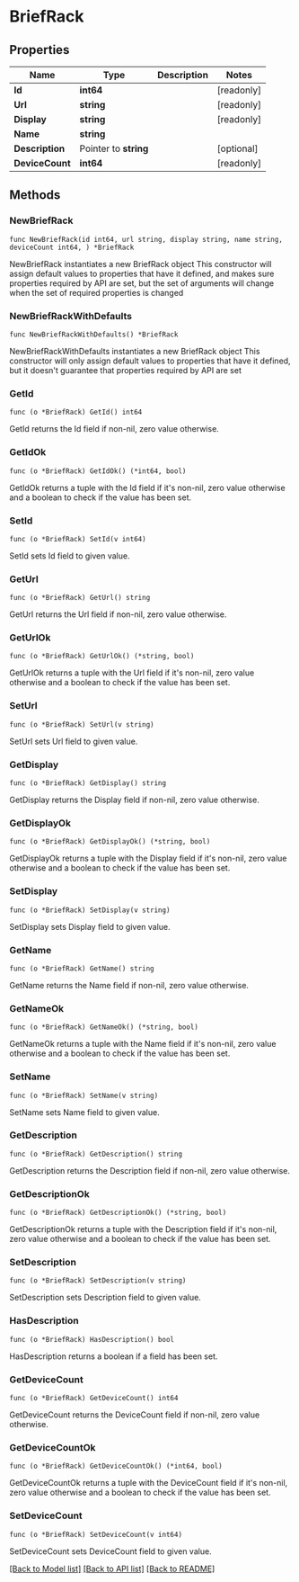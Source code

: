 # BriefRack

## Properties

Name | Type | Description | Notes
------------ | ------------- | ------------- | -------------
**Id** | **int64** |  | [readonly] 
**Url** | **string** |  | [readonly] 
**Display** | **string** |  | [readonly] 
**Name** | **string** |  | 
**Description** | Pointer to **string** |  | [optional] 
**DeviceCount** | **int64** |  | [readonly] 

## Methods

### NewBriefRack

`func NewBriefRack(id int64, url string, display string, name string, deviceCount int64, ) *BriefRack`

NewBriefRack instantiates a new BriefRack object
This constructor will assign default values to properties that have it defined,
and makes sure properties required by API are set, but the set of arguments
will change when the set of required properties is changed

### NewBriefRackWithDefaults

`func NewBriefRackWithDefaults() *BriefRack`

NewBriefRackWithDefaults instantiates a new BriefRack object
This constructor will only assign default values to properties that have it defined,
but it doesn't guarantee that properties required by API are set

### GetId

`func (o *BriefRack) GetId() int64`

GetId returns the Id field if non-nil, zero value otherwise.

### GetIdOk

`func (o *BriefRack) GetIdOk() (*int64, bool)`

GetIdOk returns a tuple with the Id field if it's non-nil, zero value otherwise
and a boolean to check if the value has been set.

### SetId

`func (o *BriefRack) SetId(v int64)`

SetId sets Id field to given value.


### GetUrl

`func (o *BriefRack) GetUrl() string`

GetUrl returns the Url field if non-nil, zero value otherwise.

### GetUrlOk

`func (o *BriefRack) GetUrlOk() (*string, bool)`

GetUrlOk returns a tuple with the Url field if it's non-nil, zero value otherwise
and a boolean to check if the value has been set.

### SetUrl

`func (o *BriefRack) SetUrl(v string)`

SetUrl sets Url field to given value.


### GetDisplay

`func (o *BriefRack) GetDisplay() string`

GetDisplay returns the Display field if non-nil, zero value otherwise.

### GetDisplayOk

`func (o *BriefRack) GetDisplayOk() (*string, bool)`

GetDisplayOk returns a tuple with the Display field if it's non-nil, zero value otherwise
and a boolean to check if the value has been set.

### SetDisplay

`func (o *BriefRack) SetDisplay(v string)`

SetDisplay sets Display field to given value.


### GetName

`func (o *BriefRack) GetName() string`

GetName returns the Name field if non-nil, zero value otherwise.

### GetNameOk

`func (o *BriefRack) GetNameOk() (*string, bool)`

GetNameOk returns a tuple with the Name field if it's non-nil, zero value otherwise
and a boolean to check if the value has been set.

### SetName

`func (o *BriefRack) SetName(v string)`

SetName sets Name field to given value.


### GetDescription

`func (o *BriefRack) GetDescription() string`

GetDescription returns the Description field if non-nil, zero value otherwise.

### GetDescriptionOk

`func (o *BriefRack) GetDescriptionOk() (*string, bool)`

GetDescriptionOk returns a tuple with the Description field if it's non-nil, zero value otherwise
and a boolean to check if the value has been set.

### SetDescription

`func (o *BriefRack) SetDescription(v string)`

SetDescription sets Description field to given value.

### HasDescription

`func (o *BriefRack) HasDescription() bool`

HasDescription returns a boolean if a field has been set.

### GetDeviceCount

`func (o *BriefRack) GetDeviceCount() int64`

GetDeviceCount returns the DeviceCount field if non-nil, zero value otherwise.

### GetDeviceCountOk

`func (o *BriefRack) GetDeviceCountOk() (*int64, bool)`

GetDeviceCountOk returns a tuple with the DeviceCount field if it's non-nil, zero value otherwise
and a boolean to check if the value has been set.

### SetDeviceCount

`func (o *BriefRack) SetDeviceCount(v int64)`

SetDeviceCount sets DeviceCount field to given value.



[[Back to Model list]](../README.md#documentation-for-models) [[Back to API list]](../README.md#documentation-for-api-endpoints) [[Back to README]](../README.md)


